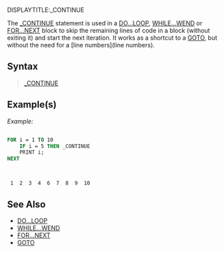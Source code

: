 DISPLAYTITLE:_CONTINUE

The [_CONTINUE](_CONTINUE) statement is used in a [DO...LOOP](DO...LOOP), [WHILE...WEND](WHILE...WEND) or [FOR...NEXT](FOR...NEXT) block to skip the remaining lines of code in a block (without exiting it) and start the next iteration. It works as a shortcut to a [GOTO](GOTO), but without the need for a [line numbers](line numbers). 


## Syntax

>  [_CONTINUE](_CONTINUE)


## Example(s)

*Example:*

```vb

FOR i = 1 TO 10
    IF i = 5 THEN _CONTINUE
    PRINT i;
NEXT

```

```text


 1  2  3  4  6  7  8  9  10

```



## See Also

* [DO...LOOP](DO...LOOP)
* [WHILE...WEND](WHILE...WEND)
* [FOR...NEXT](FOR...NEXT)
* [GOTO](GOTO)



